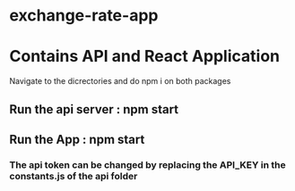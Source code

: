 # exchange-rate-app

# Contains API and React Application

Navigate to the dicrectories and do npm i on both packages

## Run the api server : npm start

## Run the App : npm start

### The api token can be changed by replacing the API_KEY in the constants.js of the api folder
